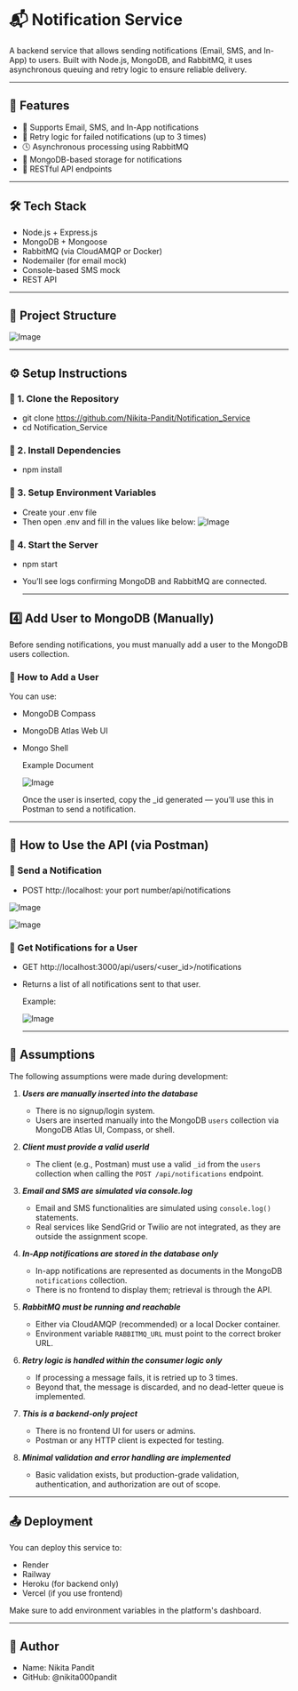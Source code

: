 # 📬 Notification Service

A backend service that allows sending notifications (Email, SMS, and In-App) to users. Built with Node.js, MongoDB, and RabbitMQ, it uses asynchronous queuing and retry logic to ensure reliable delivery.

---

## 🚀 Features

- 📧 Supports Email, SMS, and In-App notifications
- 🔁 Retry logic for failed notifications (up to 3 times)
- 🕓 Asynchronous processing using RabbitMQ
- 📂 MongoDB-based storage for notifications
- 📡 RESTful API endpoints

---

## 🛠️ Tech Stack

- Node.js + Express.js
- MongoDB + Mongoose
- RabbitMQ (via CloudAMQP or Docker)
- Nodemailer (for email mock)
- Console-based SMS mock
- REST API

---

## 📁 Project Structure

![Image](https://github.com/user-attachments/assets/ed5c46f8-5054-47ae-acb8-e57e16d520ca)

---

## ⚙️ Setup Instructions

### 🔹 1. Clone the Repository

- git clone https://github.com/Nikita-Pandit/Notification_Service
- cd Notification_Service

### 🔹 2. Install Dependencies

- npm install

### 🔹 3. Setup Environment Variables
- Create your .env file
- Then open .env and fill in the values like below:
  ![Image](https://github.com/user-attachments/assets/dcf9672a-425e-40d3-adaf-6d0a25d90b80)

### 🔹 4. Start the Server
- npm start
- You’ll see logs confirming MongoDB and RabbitMQ are connected.

  ---

## 4️⃣ Add User to MongoDB (Manually)

Before sending notifications, you must manually add a user to the MongoDB users collection.

### 🔹 How to Add a User
   You can use:
 - MongoDB Compass
 - MongoDB Atlas Web UI
 - Mongo Shell
   
   Example Document
   
   ![Image](https://github.com/user-attachments/assets/81671cfe-6602-4add-bc70-b03d0deff03b)
   
   Once the user is inserted, copy the _id generated — you’ll use this in Postman to send a notification.
  
---

## 🧪 How to Use the API (via Postman)

### 🔹 Send a Notification

- POST http://localhost: your port number/api/notifications

![Image](https://github.com/user-attachments/assets/06aa067b-0a66-4ba6-918f-058a5d7cd211)

![Image](https://github.com/user-attachments/assets/f75a9bb0-3af7-4ec4-92a3-a6a0b5d4e700)

### 🔹 Get Notifications for a User

- GET http://localhost:3000/api/users/<user_id>/notifications
- Returns a list of all notifications sent to that user.

  Example:

  ![Image](https://github.com/user-attachments/assets/ea025746-6a75-425d-8319-2b2302cd3ae7)

  ---

## 🧠 Assumptions

The following assumptions were made during development:

 1. ***Users are manually inserted into the database***
    
    - There is no signup/login system.
    - Users are inserted manually into the MongoDB `users` collection via MongoDB Atlas UI, Compass, or shell.
      
 2. ***Client must provide a valid userId***
    
    - The client (e.g., Postman) must use a valid `_id` from the `users` collection when calling the `POST /api/notifications` endpoint.

 3. ***Email and SMS are simulated via console.log***

    -  Email and SMS functionalities are simulated using `console.log()` statements.
    -    Real services like SendGrid or Twilio are not integrated, as they are outside the assignment scope.
   
 4. ***In-App notifications are stored in the database only***

    - In-app notifications are represented as documents in the MongoDB `notifications` collection.
    - There is no frontend to display them; retrieval is through the API.

  5. ***RabbitMQ must be running and reachable***

     - Either via CloudAMQP (recommended) or a local Docker container.
     - Environment variable `RABBITMQ_URL` must point to the correct broker URL.

  6. ***Retry logic is handled within the consumer logic only***

     - If processing a message fails, it is retried up to 3 times.
     - Beyond that, the message is discarded, and no dead-letter queue is implemented.

  7. ***This is a backend-only project***

     - There is no frontend UI for users or admins.
     - Postman or any HTTP client is expected for testing.

   8. ***Minimal validation and error handling are implemented***

      - Basic validation exists, but production-grade validation, authentication, and authorization are out of scope. 
      
---

## 📤 Deployment

You can deploy this service to:
- Render
- Railway
- Heroku (for backend only)
- Vercel (if you use frontend)

Make sure to add environment variables in the platform's dashboard.

---

## 🧑 Author

- Name: Nikita Pandit
- GitHub: @nikita000pandit

  
   

